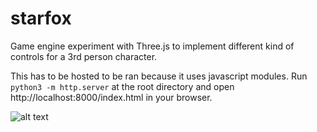 # starfox
Game engine experiment with Three.js to implement different kind of controls for a 3rd person character.

This has to be hosted to be ran because it uses javascript modules.
Run `python3 -m http.server` at the root directory and open http://localhost:8000/index.html in your browser.

![alt text](https://i.imgur.com/3jMUZNx.png "Image Preview")
